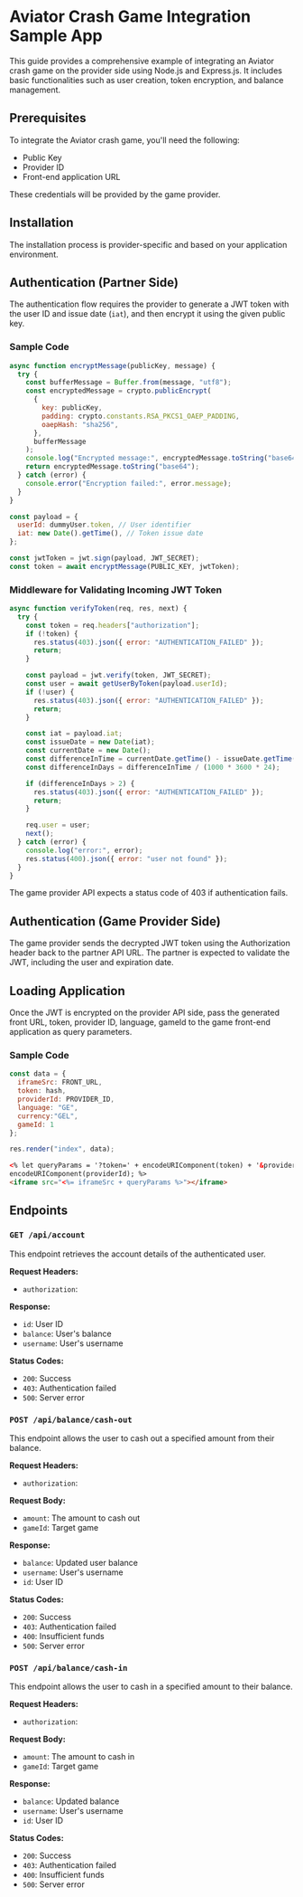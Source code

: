 # Aviator Crash Game Integration Sample App

This guide provides a comprehensive example of integrating an Aviator crash game on the provider side using Node.js and Express.js. It includes basic functionalities such as user creation, token encryption, and balance management.

## Prerequisites

To integrate the Aviator crash game, you'll need the following:

- Public Key
- Provider ID
- Front-end application URL

These credentials will be provided by the game provider.

## Installation

The installation process is provider-specific and based on your application environment.

## Authentication (Partner Side)

The authentication flow requires the provider to generate a JWT token with the user ID and issue date (`iat`), and then encrypt it using the given public key.

### Sample Code

```js
async function encryptMessage(publicKey, message) {
  try {
    const bufferMessage = Buffer.from(message, "utf8");
    const encryptedMessage = crypto.publicEncrypt(
      {
        key: publicKey,
        padding: crypto.constants.RSA_PKCS1_OAEP_PADDING,
        oaepHash: "sha256",
      },
      bufferMessage
    );
    console.log("Encrypted message:", encryptedMessage.toString("base64"));
    return encryptedMessage.toString("base64");
  } catch (error) {
    console.error("Encryption failed:", error.message);
  }
}

const payload = {
  userId: dummyUser.token, // User identifier
  iat: new Date().getTime(), // Token issue date
};

const jwtToken = jwt.sign(payload, JWT_SECRET);
const token = await encryptMessage(PUBLIC_KEY, jwtToken);
```

### Middleware for Validating Incoming JWT Token

```js
async function verifyToken(req, res, next) {
  try {
    const token = req.headers["authorization"];
    if (!token) {
      res.status(403).json({ error: "AUTHENTICATION_FAILED" });
      return;
    }

    const payload = jwt.verify(token, JWT_SECRET);
    const user = await getUserByToken(payload.userId);
    if (!user) {
      res.status(403).json({ error: "AUTHENTICATION_FAILED" });
      return;
    }

    const iat = payload.iat;
    const issueDate = new Date(iat);
    const currentDate = new Date();
    const differenceInTime = currentDate.getTime() - issueDate.getTime();
    const differenceInDays = differenceInTime / (1000 * 3600 * 24);

    if (differenceInDays > 2) {
      res.status(403).json({ error: "AUTHENTICATION_FAILED" });
      return;
    }

    req.user = user;
    next();
  } catch (error) {
    console.log("error:", error);
    res.status(400).json({ error: "user not found" });
  }
}
```

The game provider API expects a status code of 403 if authentication fails.

## Authentication (Game Provider Side)

The game provider sends the decrypted JWT token using the Authorization header back to the partner API URL. The partner is expected to validate the JWT, including the user and expiration date.

## Loading Application

Once the JWT is encrypted on the provider API side, pass the generated front URL, token, provider ID, language, gameId to the game front-end application as query parameters.

### Sample Code

```js
const data = {
  iframeSrc: FRONT_URL,
  token: hash,
  providerId: PROVIDER_ID,
  language: "GE",
  currency:"GEL",
  gameId: 1
};

res.render("index", data);
```

```html
<% let queryParams = '?token=' + encodeURIComponent(token) + '&providerId=' + '&gameId=' =
encodeURIComponent(providerId); %>
<iframe src="<%= iframeSrc + queryParams %>"></iframe>
```

## Endpoints

### `GET /api/account`

This endpoint retrieves the account details of the authenticated user.

**Request Headers:**

- `authorization`: <JWT Token>

**Response:**

- `id`: User ID
- `balance`: User's balance
- `username`: User's username

**Status Codes:**

- `200`: Success
- `403`: Authentication failed
- `500`: Server error

### `POST /api/balance/cash-out`

This endpoint allows the user to cash out a specified amount from their balance.

**Request Headers:**

- `authorization`: <JWT Token>

**Request Body:**

- `amount`: The amount to cash out
- `gameId`: Target game 

**Response:**

- `balance`: Updated user balance
- `username`: User's username
- `id`: User ID

**Status Codes:**

- `200`: Success
- `403`: Authentication failed
- `400`: Insufficient funds
- `500`: Server error

### `POST /api/balance/cash-in`

This endpoint allows the user to cash in a specified amount to their balance.

**Request Headers:**

- `authorization`: <JWT Token>

**Request Body:**

- `amount`: The amount to cash in
- `gameId`: Target game 

**Response:**

- `balance`: Updated balance
- `username`: User's username
- `id`: User ID

**Status Codes:**

- `200`: Success
- `403`: Authentication failed
- `400`: Insufficient funds
- `500`: Server error

